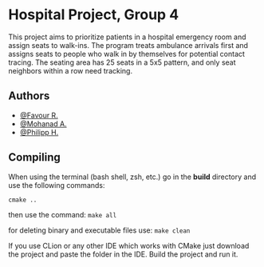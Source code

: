 
# Hospital Project, Group 4

This project aims to prioritize patients in a hospital emergency room and assign seats to walk-ins. The program treats ambulance arrivals first and assigns seats to people who walk in by themselves for potential contact tracing. The seating area has 25 seats in a 5x5 pattern, and only seat neighbors within a row need tracking.


## Authors

- [@Favour R.](https://github.com/fav0u)
- [@Mohanad A.](https://github.com/ic22b110Mohanad)
- [@Philipp H.](https://github.com/philipphoertnagl)


## Compiling
When using the terminal (bash shell, zsh, etc.) go in the **build** directory and use the following commands:

`cmake ..`

then use the command:
`make all`

for deleting binary and executable files use:
`make clean`


If you use CLion or any other IDE which works with CMake just download the project and paste the folder in the IDE. Build the project and run it.
